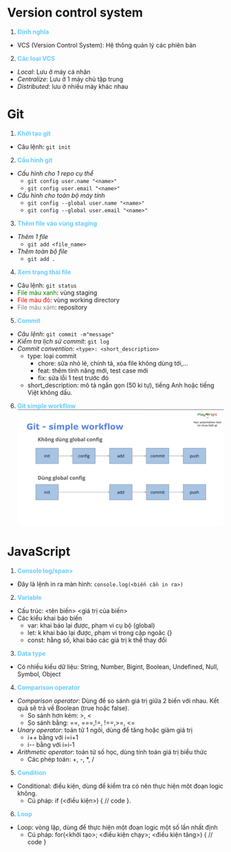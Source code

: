 # Version control system
1. **<span style="color:#66CCFF">Định nghĩa</span>**
- VCS (Version Control System): Hệ thông quản lý các phiên bản
2. **<span style="color:#66CCFF">Các loại VCS</span>**
- *Local*: Lưu ở máy cá nhân
- *Centralize*: Lưu ở 1 máy chủ tập trung
- *Distributed*: lưu ở nhiều máy khác nhau
# Git
1. **<span style="color:#66CCFF">Khởi tạo git</span>**
- Câu lệnh: `git init`
2. **<span style="color:#66CCFF">Cấu hình git</span>**
- *Cấu hình cho 1 repo cụ thể*
    - `git config user.name "<name>"`
    - `git config user.email "<name>"`
- *Cấu hình cho toàn bộ máy tính*
    - `git config --global user.name "<name>"`
    - `git config --global user.email "<name>"`
3. **<span style="color:#66CCFF">Thêm file vào vùng staging</span>**
- *Thêm 1 file*
    - `git add <file_name>`
- *Thêm toàn bộ file*
    - `git add .`
4. **<span style="color:#66CCFF">Xem trạng thái file</span>**
- Câu lệnh: `git status`
- <span style="color:green">File màu xanh</span>: vùng staging
- <span style="color:red">File màu đỏ</span>: vùng working directory
- <span style="color:grey">File màu xám</span>: repository
5. **<span style="color:#66CCFF">Commit</span>**
- *Câu lệnh*: `git commit -m"message"`
- *Kiểm tra lịch sử commit*: `git log`
- *Commit convention:* `<type>: <short_description>`
    - type: loại commit
        - chore: sửa nhỏ lẻ, chính tả, xóa
file không dùng tới,...
        - feat: thêm tính năng mới, test
case mới
        - fix: sửa lỗi 1 test trước đó
    - short_description: mô tả ngắn gọn
(50 kí tự), tiếng Anh hoặc tiếng Việt
không dấu.
6. **<span style="color:#66CCFF">Git simple workflow</span>**
![Git Simple Workflow](./../images/git-workflow.png)
# JavaScript
1. **<span style="color:#66CCFF">Console log/span>**
- Đây là lệnh in ra màn hình: `console.log(<biến cần in ra>)`
2. **<span style="color:#66CCFF">Variable</span>**
- Cấu trúc: <tên biến> <giá trị của biến>
- Các kiểu khai báo biến
    - var: khai báo lại được, phạm vi cụ bộ (global)
    - let: k khai báo lại được, phạm vi trong cặp ngoăc {}
    - const: hằng số, khai báo các giá trị k thể thay đổi
3. **<span style="color:#66CCFF">Data type</span>**
- Có nhiều kiểu dữ liệu: String, Number, Bigint, Boolean, Undefined, Null, Symbol, Object
4. **<span style="color:#66CCFF">Comparison operator</span>**
- *Comparison operator*: Dùng để so sánh giá trị giữa 2 biến với
nhau. Kết quả sẽ trả về Boolean (true
hoặc false).
    - So sánh hơn kém: >, <
    - So sánh bằng: ==, ===,!=, !==,>=, <=
- *Unary operator*: toán tử 1 ngôi, dùng để tăng hoặc giảm giá
trị
    - i++ bằng với i=i+1
    - i-- bằng với i=i-1
- *Arithmetic operator*: toán tử
số học, dùng tính toán giá trị biểu
thức
    - Các phép toán: +, -, *, /
5. **<span style="color:#66CCFF">Condition</span>**
- Conditional: điều kiện, dùng để kiểm tra
có nên thực hiện một đoạn logic không.
    - Cú pháp: if (<điều kiện>) { // code }.
6. **<span style="color:#66CCFF">Loop</span>**
- Loop: vòng lặp, dùng để thực hiện một đoạn logic một
số lần nhất định
    - Cú pháp: for(<khởi tạo>; <điều
kiện chạy>; <điều kiện tăng>) {
// code }
